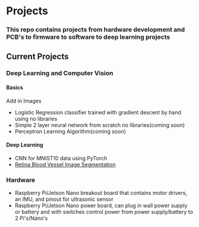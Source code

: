 # Projects
### This repo contains projects from hardware development and PCB's to firmware to software to deep learning projects
## Current Projects
### Deep Learning and Computer Vision
#### Basics
<!-->Add in Images<!-->
* Logistic Regression classifier trained with gradient descent by hand using no libraries
* Simple 2 layer neural network from scratch no libraries(coming soon)
* Perceptron Learning Algorithm(coming soon)
#### Deep Learning
* CNN for MNIST10 data using PyTorch
* <a href="https://github.com/bhers4/Projects/tree/master/machine_learning/ImageSegmentation/RetinaBloodVessel">Retina Blood Vessel Image Segmentation</a>
### Hardware
* Raspberry Pi/Jetson Nano breakout board that contains motor drivers, an IMU, and pinout for ultrasonic sensor
* Raspberry Pi/Jetson Nano power board, can plug in wall power supply or battery and with switches control power from power supply/battery to 2 Pi's/Nano's